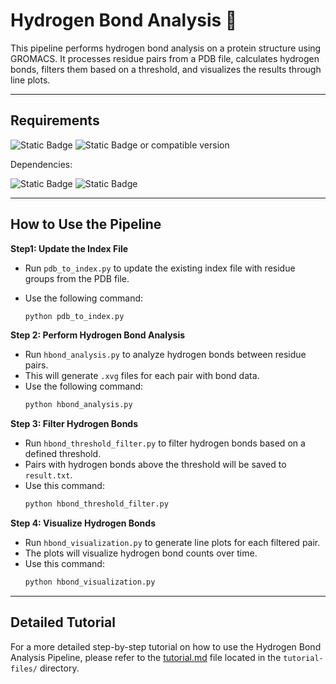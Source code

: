 # **Hydrogen Bond Analysis** 🚀

This pipeline performs hydrogen bond analysis on a protein structure using GROMACS. It processes residue pairs from a PDB file, calculates hydrogen bonds, filters them based on a threshold, and visualizes the results through line plots.

---

## **Requirements**

 ![Static Badge](https://img.shields.io/badge/Python-3.11%2B-blue?style=for-the-badge)  ![Static Badge](https://img.shields.io/badge/Gromacs-2021.4-yellow?style=for-the-badge) or compatible version  
  
 Dependencies:
  
 ![Static Badge](https://img.shields.io/badge/Matplotlib-white?style=for-the-badge)  ![Static Badge](https://img.shields.io/badge/numpy-738A94?style=for-the-badge) 


---

## **How to Use the Pipeline**

   **Step1: Update the Index File**
   - Run `pdb_to_index.py` to update the existing index file with residue groups from the PDB file.
   - Use the following command:
    
     ```bash
     python pdb_to_index.py
     ```

   **Step 2: Perform Hydrogen Bond Analysis** 
   - Run `hbond_analysis.py` to analyze hydrogen bonds between residue pairs.
   - This will generate `.xvg` files for each pair with bond data.
   - Use the following command:
     ```bash
     python hbond_analysis.py
     ```

   **Step 3: Filter Hydrogen Bonds** 
   - Run `hbond_threshold_filter.py` to filter hydrogen bonds based on a defined threshold.
   - Pairs with hydrogen bonds above the threshold will be saved to `result.txt`.
   - Use this command:
     ```bash
     python hbond_threshold_filter.py
     ```

   **Step 4: Visualize Hydrogen Bonds** 
   - Run `hbond_visualization.py` to generate line plots for each filtered pair.
   - The plots will visualize hydrogen bond counts over time.
   - Use this command:
     ```bash
     python hbond_visualization.py
     ```

---

## Detailed Tutorial

For a more detailed step-by-step tutorial on how to use the Hydrogen Bond Analysis Pipeline, please refer to the [tutorial.md](tutorial-files/tutorial.md) file located in the `tutorial-files/` directory.
